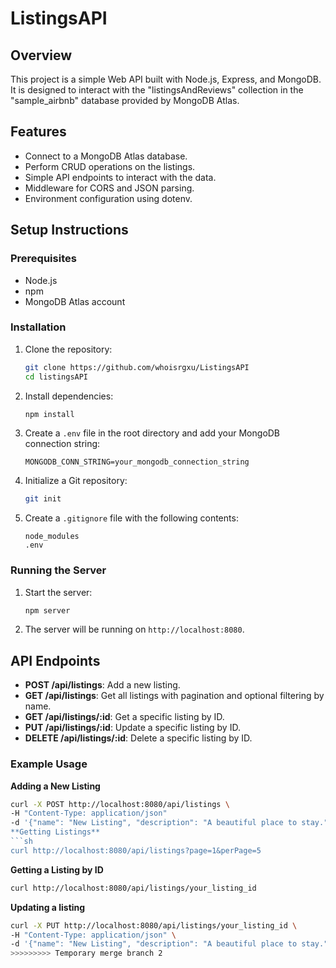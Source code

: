 # ListingsAPI

## Overview
This project is a simple Web API built with Node.js, Express, and MongoDB. It is designed to interact with the "listingsAndReviews" collection in the "sample_airbnb" database provided by MongoDB Atlas.

## Features
- Connect to a MongoDB Atlas database.
- Perform CRUD operations on the listings.
- Simple API endpoints to interact with the data.
- Middleware for CORS and JSON parsing.
- Environment configuration using dotenv.

## Setup Instructions

### Prerequisites
- Node.js
- npm
- MongoDB Atlas account

### Installation

1. Clone the repository:
    ```sh
    git clone https://github.com/whoisrgxu/ListingsAPI
    cd listingsAPI
    ```

2. Install dependencies:
    ```sh
    npm install
    ```

3. Create a `.env` file in the root directory and add your MongoDB connection string:
    ```env
    MONGODB_CONN_STRING=your_mongodb_connection_string
    ```

4. Initialize a Git repository:
    ```sh
    git init
    ```

5. Create a `.gitignore` file with the following contents:
    ```plaintext
    node_modules
    .env
    ```

### Running the Server

1. Start the server:
    ```sh
    npm server
    ```

2. The server will be running on `http://localhost:8080`.

## API Endpoints

- **POST /api/listings**: Add a new listing.
- **GET /api/listings**: Get all listings with pagination and optional filtering by name.
- **GET /api/listings/:id**: Get a specific listing by ID.
- **PUT /api/listings/:id**: Update a specific listing by ID.
- **DELETE /api/listings/:id**: Delete a specific listing by ID.

### Example Usage

**Adding a New Listing**
```sh
curl -X POST http://localhost:8080/api/listings \
-H "Content-Type: application/json" 
-d '{"name": "New Listing", "description": "A beautiful place to stay.", "number_of_reviews": 10}```
**Getting Listings**
```sh
curl http://localhost:8080/api/listings?page=1&perPage=5
``` 
**Getting a Listing by ID**
```sh
curl http://localhost:8080/api/listings/your_listing_id 
```
**Updating a listing** 
```sh
curl -X PUT http://localhost:8080/api/listings/your_listing_id \
-H "Content-Type: application/json" \
-d '{"name": "New Listing", "description": "A beautiful place to stay.", "number_of_reviews": 10}'
>>>>>>>>> Temporary merge branch 2
